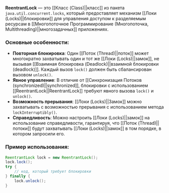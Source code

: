 **ReentrantLock** — это [[Класс (Class)||класс]] из пакета `java.util.concurrent.locks`, который предоставляет механизм [[Локи (Locks)||блокировки]] для управления доступом к разделяемым ресурсам в [[Многопоточное Программирование (Многопоточка, Multithreading)||многозадачных]] приложениях.
  

### Основные особенности:

- **Повторная блокировка**: Один [[Поток (Thread)||поток]] может многократно захватывать один и тот же [[Локи (Locks)||замок]], не вызывая [[Взаимная блокировка (Deadlock)||взаимной блокировки (deadlock)]]. Каждый вызов `lock()` должен быть сбалансирован вызовом `unlock()`.
- **Явное управление**: В отличие от [[Синхронизация Потоков (synchronized)||synchronized]], блокировки с использованием [[ReentrantLock||ReentrantLock]] требуют явного вызова `lock()` и `unlock()`.
- **Возможность прерывания**: [[Локи (Locks)||Замок]] можно захватывать с возможностью прерывания с использованием метода `lockInterruptibly()`.
- **Справедливость**: Можно настроить [[Локи (Locks)||замок]] на использование справедливости, гарантируя, что [[Поток (Thread)||потоки]] будут захватывать [[Локи (Locks)||замок]] в том порядке, в котором запросили его.


### Пример использования:

```java
ReentrantLock lock = new ReentrantLock();
lock.lock();
try {
    // код, который требует блокировки
} finally {
    lock.unlock();
}
```
